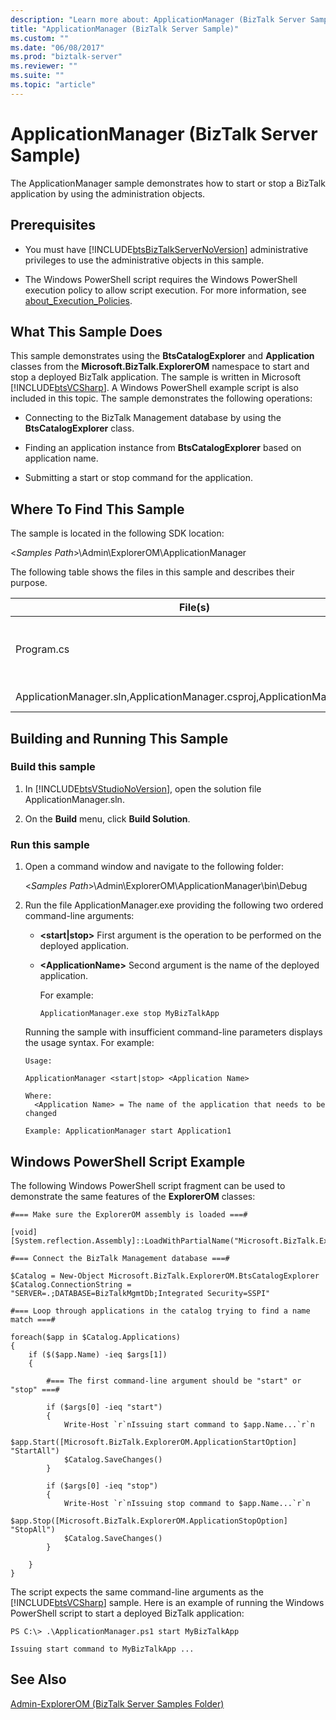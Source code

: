 ```yaml
---
description: "Learn more about: ApplicationManager (BizTalk Server Sample)"
title: "ApplicationManager (BizTalk Server Sample)"
ms.custom: ""
ms.date: "06/08/2017"
ms.prod: "biztalk-server"
ms.reviewer: ""
ms.suite: ""
ms.topic: "article"
---
```

# ApplicationManager (BizTalk Server Sample)
The ApplicationManager sample demonstrates how to start or stop a  BizTalk application by using the administration objects.

## Prerequisites

- You must have [!INCLUDE[btsBizTalkServerNoVersion](../includes/btsbiztalkservernoversion-md.md)] administrative privileges to use the administrative objects in this sample.

- The Windows PowerShell script requires the Windows PowerShell execution policy to allow script execution. For more information, see [about_Execution_Policies](/powershell/module/microsoft.powershell.core/about/about_execution_policies).

## What This Sample Does
 This sample demonstrates using the **BtsCatalogExplorer** and **Application** classes from the **Microsoft.BizTalk.ExplorerOM** namespace to start and stop a deployed  BizTalk application. The sample is written in Microsoft [!INCLUDE[btsVCSharp](../includes/btsvcsharp-md.md)]. A Windows PowerShell example script is also included in this topic. The sample demonstrates the following operations:

-   Connecting to the BizTalk Management database by using the **BtsCatalogExplorer** class.

-   Finding an application instance from  **BtsCatalogExplorer** based on application name.

-   Submitting a start or stop command for the application.

## Where To Find This Sample
 The sample is located in the following SDK location:

 \<*Samples Path*\>\Admin\ExplorerOM\ApplicationManager

 The following table shows the files in this sample and describes their purpose.


| File(s) | Description |
|---|---|
| Program.cs | [!INCLUDE[btsVCSharp](../includes/btsvcsharp-md.md)] source file for operations demonstrated in this sample. |
| ApplicationManager.sln,ApplicationManager.csproj,ApplicationManager.suo |  Solution and project files for the sample.  |

## Building and Running This Sample

### Build this sample

1. In [!INCLUDE[btsVStudioNoVersion](../includes/btsvstudionoversion-md.md)], open the solution file ApplicationManager.sln.

2. On the **Build** menu, click **Build Solution**.

### Run this sample

1. Open a command window and navigate to the following folder:

    \<*Samples Path*\>\Admin\ExplorerOM\ApplicationManager\bin\Debug

2. Run the file ApplicationManager.exe providing the following two ordered command-line arguments:

   - **\<start&#124;stop\>** First argument is the operation to be performed on the deployed application.

   - **\<ApplicationName\>** Second argument is the name of the deployed application.

     For example:

     ```
     ApplicationManager.exe stop MyBizTalkApp
     ```

    Running the sample with insufficient command-line parameters displays the usage syntax. For example:

    ```
    Usage:

    ApplicationManager <start|stop> <Application Name>

    Where:
      <Application Name> = The name of the application that needs to be changed

    Example: ApplicationManager start Application1
    ```

## Windows PowerShell Script Example

The following Windows PowerShell script fragment can be used to demonstrate the same features of the **ExplorerOM** classes:

```
#=== Make sure the ExplorerOM assembly is loaded ===#

[void] [System.reflection.Assembly]::LoadWithPartialName("Microsoft.BizTalk.ExplorerOM")

#=== Connect the BizTalk Management database ===#

$Catalog = New-Object Microsoft.BizTalk.ExplorerOM.BtsCatalogExplorer
$Catalog.ConnectionString = "SERVER=.;DATABASE=BizTalkMgmtDb;Integrated Security=SSPI"

#=== Loop through applications in the catalog trying to find a name match ===#

foreach($app in $Catalog.Applications)
{
    if ($($app.Name) -ieq $args[1])
    {

        #=== The first command-line argument should be "start" or "stop" ===#

        if ($args[0] -ieq "start")
        {
            Write-Host `r`nIssuing start command to $app.Name...`r`n
            $app.Start([Microsoft.BizTalk.ExplorerOM.ApplicationStartOption] "StartAll")
            $Catalog.SaveChanges()
        }

        if ($args[0] -ieq "stop")
        {
            Write-Host `r`nIssuing stop command to $app.Name...`r`n
            $app.Stop([Microsoft.BizTalk.ExplorerOM.ApplicationStopOption] "StopAll")
            $Catalog.SaveChanges()
        }

    }
}
```

 The script expects the same command-line arguments as the [!INCLUDE[btsVCSharp](../includes/btsvcsharp-md.md)] sample. Here is an example of running the Windows PowerShell script to start a deployed BizTalk application:

```
PS C:\> .\ApplicationManager.ps1 start MyBizTalkApp

Issuing start command to MyBizTalkApp ...
```

## See Also
 [Admin-ExplorerOM (BizTalk Server Samples Folder)](../core/admin-explorerom-biztalk-server-samples-folder.md)
